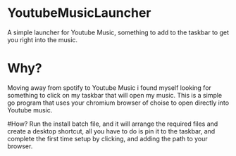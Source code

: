 # YoutubeMusicLauncher
A simple launcher for Youtube Music, something to add to the taskbar to get you right into the music.

# Why?
Moving away from spotify to Youtube Music i found myself looking for something to click on my taskbar that will open my music.
This is a simple go program that uses your chromium browser of choise to open directly into Youtube music.

#How?
Run the install batch file, and it will arrange the required files and create a desktop shortcut, all you have to do is pin it to the taskbar, and complete the first time setup by clicking, and adding the path to your browser.
